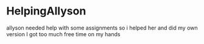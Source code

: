 # HelpingAllyson
allyson needed help with some assignments so i helped her and did my own version
I got too much free time on my hands
